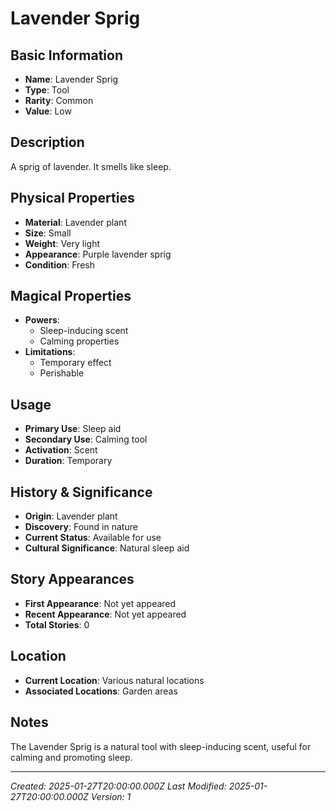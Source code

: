 # Lavender Sprig

## Basic Information
- **Name**: Lavender Sprig
- **Type**: Tool
- **Rarity**: Common
- **Value**: Low

## Description
A sprig of lavender. It smells like sleep.

## Physical Properties
- **Material**: Lavender plant
- **Size**: Small
- **Weight**: Very light
- **Appearance**: Purple lavender sprig
- **Condition**: Fresh

## Magical Properties
- **Powers**: 
  - Sleep-inducing scent
  - Calming properties
- **Limitations**: 
  - Temporary effect
  - Perishable

## Usage
- **Primary Use**: Sleep aid
- **Secondary Use**: Calming tool
- **Activation**: Scent
- **Duration**: Temporary

## History & Significance
- **Origin**: Lavender plant
- **Discovery**: Found in nature
- **Current Status**: Available for use
- **Cultural Significance**: Natural sleep aid

## Story Appearances
- **First Appearance**: Not yet appeared
- **Recent Appearance**: Not yet appeared
- **Total Stories**: 0

## Location
- **Current Location**: Various natural locations
- **Associated Locations**: Garden areas

## Notes
The Lavender Sprig is a natural tool with sleep-inducing scent, useful for calming and promoting sleep.

---
*Created: 2025-01-27T20:00:00.000Z*
*Last Modified: 2025-01-27T20:00:00.000Z*
*Version: 1*
